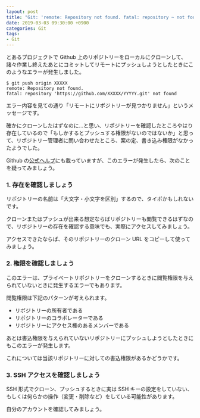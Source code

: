```yaml
---
layout: post
title: "Git: 'remote: Repository not found. fatal: repository ~ not found' - Git でプッシュできない件"
date: 2019-03-03 09:30:00 +0900
categories: Git
tags:
- Git
---
```




とあるプロジェクトで Github 上のリポジトリーをローカルにクローンして、諸々作業し終えたあとにコミットしてリモートにプッシュしようとしたときにこのようなエラーが発生しました。

```
$ git push origin XXXXX
remote: Repository not found.
fatal: repository 'https://github.com/XXXXX/YYYYY.git' not found
```

エラー内容を見ての通り「リモートにリポジトリーが見つかりません」というメッセージです。

確かにクローンしたはずなのに...と思い、リポジトリーを確認したところやはり存在しているので「もしかするとプッシュする権限がないのではないか」と思って、リポジトリー管理者に問い合わせたところ、案の定、書き込み権限がなかったようでした。

Github の[公式ヘルプ](https://help.github.com/en/articles/error-repository-not-found)にも載っていますが、このエラーが発生したら、次のことを疑ってみましょう。


### 1. 存在を確認しましょう

リポジトリーの名前は「大文字・小文字を区別」するので、タイポかもしれないです。

クローンまたはプッシュが出来る想定ならばリポジトリーも閲覧できるはずなので、リポジトリーの存在を確認する意味でも、実際にアクセスしてみましょう。

アクセスできたならば、そのリポジトリーのクローン URL をコピーして使ってみましょう。


### 2. 権限を確認しましょう

このエラーは、プライベートリポジトリーをクローンするときに閲覧権限を与えられていないときに発生するエラーでもあります。

閲覧権限は下記のパターンが考えられます。

- リポジトリーの所有者である
- リポジトリーのコラボレーターである
- リポジトリーにアクセス権のあるメンバーである

あとは書込権限を与えられていないリポジトリーにプッシュしようとしたときにもこのエラーが発生します。

これについては当該リポジトリーに対しての書込権限があるかどうかです。


### 3. SSH アクセスを確認しましょう

SSH 形式でクローン、プッシュするときに実は SSH キーの設定をしていない、もしくは何らかの操作（変更・削除など）をしている可能性があります。

自分のアカウントを確認してみましょう。
